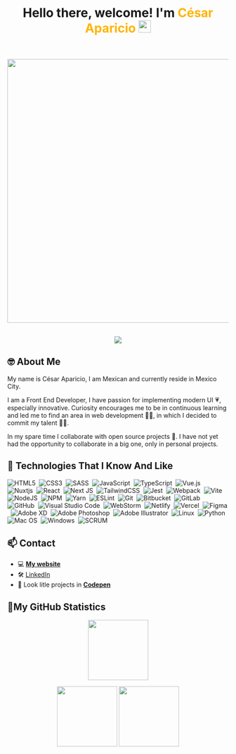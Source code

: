 <h1 align="center">
  Hello there, welcome!   I'm <strong style="color:#FFB500;font-weight:bold">César Aparicio</strong>
  <img src="https://media.giphy.com/media/hvRJCLFzcasrR4ia7z/giphy.gif" width="28">
</h1>

<div align="center">
  <br>
  <br>
  <img src="./images/rizler_pro.webp" width="600px">
  <br>
  <br>
</div>

<p align="center">
  <a href="https://github.com/DenverCoder1/readme-typing-svg"><img src="https://readme-typing-svg.herokuapp.com?font=Cascadia+Code&size=24&duration=5500&color=FFB500&center=true&vCenter=true&width=640&lines=I'm+Front+End+Developer;And+a+lover+of+web+design;Always+in+constant+learning;I+like+to+mix+design+with+technology"></a>
</p>

## 🤓 About Me

My name is César Aparicio, I am Mexican and currently reside in Mexico City.

I am a Front End Developer, I have passion for implementing modern UI 💗, especially innovative. Curiosity encourages me to be in continuous learning and led me to find an area in web development 🐱‍💻, in which I decided to commit my talent 🐱‍🏍.

In my spare time I collaborate with open source projects 🤖. I have not yet had the opportunity to collaborate in a big one, only in personal projects.

## 👾 Technologies That I Know And Like

![HTML5](https://img.shields.io/badge/html5-%23E34F26.svg?style=for-the-badge&logo=html5&logoColor=white)&nbsp;
![CSS3](https://img.shields.io/badge/css3-%231572B6.svg?style=for-the-badge&logo=css3&logoColor=white)&nbsp;
![SASS](https://img.shields.io/badge/SASS-hotpink.svg?style=for-the-badge&logo=SASS&logoColor=white)&nbsp;
![JavaScript](https://img.shields.io/badge/javascript-%23F7DF1E.svg?style=for-the-badge&logo=javascript&logoColor=black)&nbsp;
![TypeScript](https://img.shields.io/badge/typescript-%23007ACC.svg?style=for-the-badge&logo=typescript&logoColor=white)&nbsp;
![Vue.js](https://img.shields.io/badge/vuejs-%2335495e.svg?style=for-the-badge&logo=vuedotjs&logoColor=%234FC08D)&nbsp;
![Nuxtjs](https://img.shields.io/badge/Nuxt-002E3B?style=for-the-badge&logo=nuxtdotjs&logoColor=#00DC82)&nbsp;
![React](https://img.shields.io/badge/react-%2320232a.svg?style=for-the-badge&logo=react&logoColor=%2361DAFB)&nbsp;
![Next JS](https://img.shields.io/badge/Next-black?style=for-the-badge&logo=next.js&logoColor=white)&nbsp;
![TailwindCSS](https://img.shields.io/badge/tailwindcss-%231a202c.svg?style=for-the-badge&logo=tailwind-css&logoColor=2338B2AC)&nbsp;
![Jest](https://img.shields.io/badge/-jest-%23C21325?style=for-the-badge&logo=jest&logoColor=white)&nbsp;
![Webpack](https://img.shields.io/badge/webpack-%231a201c.svg?style=for-the-badge&logo=webpack&logoColor=238DD6F9)&nbsp;
![Vite](https://img.shields.io/badge/-Vite-%23646CFF.svg?style=for-the-badge&logo=vite&logoColor=white)&nbsp;
![NodeJS](https://img.shields.io/badge/node.js-6DA55F?style=for-the-badge&logo=node.js&logoColor=white)&nbsp;
![NPM](https://img.shields.io/badge/NPM-%23000000.svg?style=for-the-badge&logo=npm&logoColor=white)&nbsp;
![Yarn](https://img.shields.io/badge/yarn-%232C8EBB.svg?style=for-the-badge&logo=yarn&logoColor=white)&nbsp;
![ESLint](https://img.shields.io/badge/ESLint-4B32C3?style=for-the-badge&logo=eslint&logoColor=white)&nbsp;
![Git](https://img.shields.io/badge/git-%23F05033.svg?style=for-the-badge&logo=git&logoColor=white)&nbsp;
![Bitbucket](https://img.shields.io/badge/bitbucket-%230047B3.svg?style=for-the-badge&logo=bitbucket&logoColor=white)&nbsp;
![GitLab](https://img.shields.io/badge/gitlab-%23181717.svg?style=for-the-badge&logo=gitlab&logoColor=white)&nbsp;
![GitHub](https://img.shields.io/badge/github-%23121011.svg?style=for-the-badge&logo=github&logoColor=white)&nbsp;
![Visual Studio Code](https://img.shields.io/badge/Visual%20Studio%20Code-0078d7.svg?style=for-the-badge&logo=visual-studio-code&logoColor=white)&nbsp;
![WebStorm](https://img.shields.io/badge/webstorm-143?style=for-the-badge&logo=webstorm&logoColor=white&color=black)&nbsp;
![Netlify](https://img.shields.io/badge/netlify-%23000000.svg?style=for-the-badge&logo=netlify&logoColor=#00C7B7)&nbsp;
![Vercel](https://img.shields.io/badge/vercel-%23000000.svg?style=for-the-badge&logo=vercel&logoColor=white)&nbsp;
![Figma](https://img.shields.io/badge/figma-%23F24E1E.svg?style=for-the-badge&logo=figma&logoColor=white)&nbsp;
![Adobe XD](https://img.shields.io/badge/Adobe%20XD-470137?style=for-the-badge&logo=Adobe%20XD&logoColor=#FF61F6)&nbsp;
![Adobe Photoshop](https://img.shields.io/badge/adobe%20photoshop-%2331A8FF.svg?style=for-the-badge&logo=adobe%20photoshop&logoColor=white)&nbsp;
![Adobe Illustrator](https://img.shields.io/badge/adobe%20illustrator-%23FF9A00.svg?style=for-the-badge&logo=adobe%20illustrator&logoColor=white)&nbsp;
![Linux](https://img.shields.io/badge/Linux-FCC624?style=for-the-badge&logo=linux&logoColor=black)&nbsp;
![Python](https://img.shields.io/badge/python-3670A0?style=for-the-badge&logo=python&logoColor=ffdd54)&nbsp;
![Mac OS](https://img.shields.io/badge/mac%20os-000000?style=for-the-badge&logo=macos&logoColor=F0F0F0)&nbsp;
![Windows](https://img.shields.io/badge/Windows-0078D6?style=for-the-badge&logo=windows&logoColor=white)&nbsp;
![SCRUM](https://img.shields.io/badge/SCRUM-6DB33F?style=for-the-badge&logoColor=white)&nbsp;

## 📫 Contact

- 💻 **[My website](https://icao.vercel.app)**
- 🛠 [LinkedIn](https://www.linkedin.com/in/icao)
- 🤯 Look litle projects in **[Codepen](https://codepen.io/icao)**

## 🧮My GitHub Statistics

<p align="center">
  <img height="137px" src="https://github-readme-streak-stats.herokuapp.com/?user=icao&hide_border=true&theme=radical" />
</p>
<p align="center">
  <img height="137px" src="https://github-readme-stats.vercel.app/api?username=icao&hide_title=true&hide_border=true&show_icons=true&include_all_commits=true&count_private=true&line_height=21&theme=radical" />
  <img height="137px" src="https://github-readme-stats.vercel.app/api/top-langs/?username=icao&hide=html&hide_title=true&hide_border=true&layout=compact&langs_count=8&theme=radical" />
</p>
